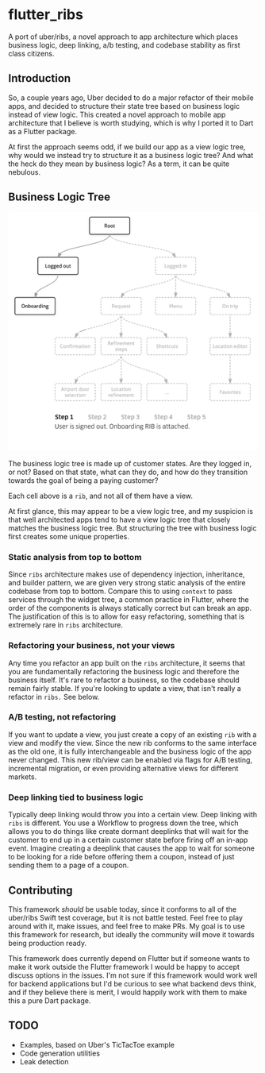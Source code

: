 # flutter_ribs

A port of uber/ribs, a novel approach to app architecture which places business logic, deep linking, a/b testing, and codebase stability as first class citizens.

## Introduction

So, a couple years ago, Uber decided to do a major refactor of their mobile apps, and decided to structure their state tree based on business logic instead of view logic. This created a novel approach to mobile app architecture that I believe is worth studying, which is why I ported it to Dart as a Flutter package.

At first the approach seems odd, if we build our app as a view logic tree, why would we instead try to structure it as a business logic tree? And what the heck do they mean by business logic? As a term, it can be quite nebulous.

## Business Logic Tree

![Business logic tree](./readme/business-logic.gif)

The business logic tree is made up of customer states. Are they logged in, or not? Based on that state, what can they do, and how do they transition towards the goal of being a paying customer?

Each cell above is a `rib`, and not all of them have a view.

At first glance, this may appear to be a view logic tree, and my suspicion is that well architected apps tend to have a view logic tree that closely matches the business logic tree. But structuring the tree with business logic first creates some unique properties.

### Static analysis from top to bottom

Since `ribs` architecture makes use of dependency injection, inheritance, and builder pattern, we are given very strong static analysis of the entire codebase from top to bottom. Compare this to using `context` to pass services through the widget tree, a common practice in Flutter, where the order of the components is always statically correct but can break an app. The justification of this is to allow for easy refactoring, something that is extremely rare in `ribs` architecture.

### Refactoring your business, not your views

Any time you refactor an app built on the `ribs` architecture, it seems that you are fundamentally refactoring the business logic and therefore the business itself. It's rare to refactor a business, so the codebase should remain fairly stable. If you're looking to update a view, that isn't really a refactor in `ribs.` See below.

### A/B testing, not refactoring

If you want to update a view, you just create a copy of an existing `rib` with a view and modify the view. Since the new rib conforms to the same interface as the old one, it is fully interchangeable and the business logic of the app never changed. This new rib/view can be enabled via flags for A/B testing, incremental migration, or even providing alternative views for different markets.

### Deep linking tied to business logic

Typically deep linking would throw you into a certain view. Deep linking with `ribs` is different. You use a Workflow to progress down the tree, which allows you to do things like create dormant deeplinks that will wait for the customer to end up in a certain customer state before firing off an in-app event. Imagine creating a deeplink that causes the app to wait for someone to be looking for a ride before offering them a coupon, instead of just sending them to a page of a coupon.

## Contributing

This framework _should_ be usable today, since it conforms to all of the uber/ribs Swift test coverage, but it is not battle tested. Feel free to play around with it, make issues, and feel free to make PRs. My goal is to use this framework for research, but ideally the community will move it towards being production ready.

This framework does currently depend on Flutter but if someone wants to make it work outside the Flutter framework I would be happy to accept discuss options in the issues. I'm not sure if this framework would work well for backend applications but I'd be curious to see what backend devs think, and if they believe there is merit, I would happily work with them to make this a pure Dart package.

## TODO

- Examples, based on Uber's TicTacToe example
- Code generation utilities
- Leak detection
